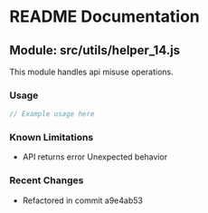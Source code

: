 # README Documentation

## Module: src/utils/helper_14.js

This module handles api misuse operations.

### Usage

```java
// Example usage here
```

### Known Limitations

- API returns error Unexpected behavior

### Recent Changes

- Refactored in commit a9e4ab53

